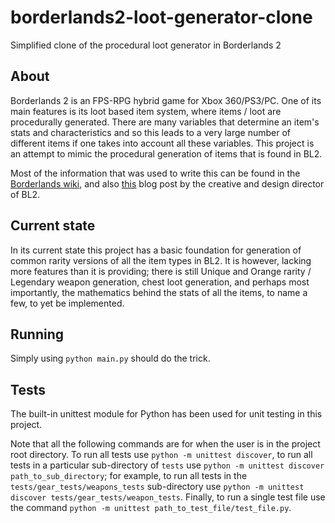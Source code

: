 # borderlands2-loot-generator-clone
Simplified clone of the procedural loot generator in Borderlands 2

## About
Borderlands 2 is an FPS-RPG hybrid game for Xbox 360/PS3/PC. One of its main features
is its loot based item system, where items / loot are procedurally generated. There are many variables
that determine an item's stats and characteristics and so this leads to a very large number of
different items if one takes into account all these variables. This project is an attempt to
mimic the procedural generation of items that is found in BL2.

Most of the information that was used to write this can be found in the [Borderlands wiki],
and also [this][Loot blog post] blog post by the creative and design director of BL2.

[Borderlands wiki]: http://borderlands.wikia.com/wiki/Borderlands_Wiki
[Loot blog post]: http://www.gearboxsoftware.com/2013/09/inside-the-box-the-borderlands-2-loot-system/

## Current state
In its current state this project has a basic foundation for generation of common rarity versions
of all the item types in BL2. It is however, lacking more features than it is providing; 
there is still Unique and Orange rarity / Legendary weapon generation, chest loot generation,
and perhaps most importantly, the mathematics behind the stats of all the items, to name a few, to
yet be implemented.

## Running
Simply using `python main.py` should do the trick.

## Tests
The built-in unittest module for Python has been used for unit testing in this project.

Note that all the following commands are for when the user is in the project root directory.
To run all tests use `python -m unittest discover`, to run all tests in a particular 
sub-directory of `tests` use `python -m unittest discover path_to_sub_directory`;
for example, to run all tests in the `tests/gear_tests/weapons_tests` sub-directory use 
`python -m unittest discover tests/gear_tests/weapon_tests`. Finally, to run a single test 
file use the command `python -m unittest path_to_test_file/test_file.py`.
